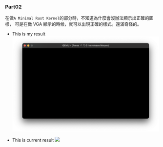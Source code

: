 ### Part02

在做`A Minimal Rust Kernel`的部分時，不知道為什麼會沒辦法顯示出正確的圖樣，
可是在做 VGA 顯示的時候，就可以出現正確的樣式。還滿奇怪的。

- This is my result
  ![](./dist/part02_1.png)

- This is current result
  ![](https://os.phil-opp.com/minimal-rust-kernel/qemu.png)
